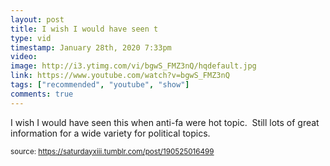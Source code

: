 ```yaml
---
layout: post
title: I wish I would have seen t
type: vid
timestamp: January 28th, 2020 7:33pm
video: 
image: http://i3.ytimg.com/vi/bgwS_FMZ3nQ/hqdefault.jpg
link: https://www.youtube.com/watch?v=bgwS_FMZ3nQ
tags: ["recommended", "youtube", "show"]
comments: true
---
```

    
I wish I would have seen this when anti-fa were hot topic.  Still lots of great information for a wide variety for political topics.<br/>
 
  
<small>source: https://saturdayxiii.tumblr.com/post/190525016499</small>